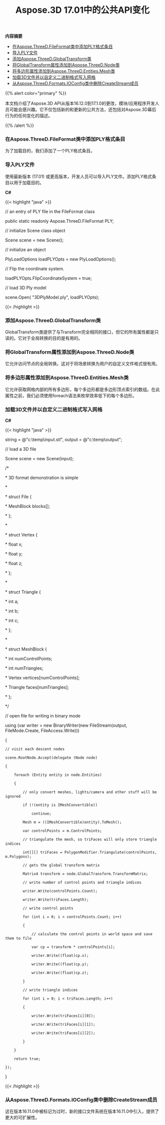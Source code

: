 ﻿---
title: Aspose.3D 17.01中的公共API变化
type: docs
weight: 20
url: /zh/net/public-api-changes-in-aspose-3d-17-01/
---
**内容摘要**

- [在Aspose.ThreeD.FileFormat类中添加PLY格式条目](#PublicAPIChangesinAspose.3D17.01-AddsPLYFormatEntryintheAspose.ThreeD.FileFormatClass)
- [导入PLY文件](#PublicAPIChangesinAspose.3D17.01-ImportingPLYFiles)
- [添加Aspose.ThreeD.GlobalTransform类](#PublicAPIChangesinAspose.3D17.01-AddsAspose.ThreeD.GlobalTransformClass)
- [将GlobalTransform属性添加到Aspose.ThreeD.Node类](#PublicAPIChangesinAspose.3D17.01-AddsaGlobalTransformpropertytoAspose.ThreeD.NodeClass)
- [将多边形属性添加到Aspose.ThreeD.Entities.Mesh类](#PublicAPIChangesinAspose.3D17.01-AddsPolygonspropertytoAspose.ThreeD.Entities.MeshClass)
- [加载3D文件并以自定义二进制格式写入网格](#PublicAPIChangesinAspose.3D17.01-Load3DFileandWriteMeshesinCustomBinaryFormat)
- [从Aspose.ThreeD.Formats.IOConfig类中删除CreateStream成员](#PublicAPIChangesinAspose.3D17.01-RemovesCreateStreammemberfromAspose.ThreeD.Formats.IOConfigClass)

{{% alert color="primary" %}} 

本文档介绍了Aspose.3D API从版本16.12.0到17.1.0的更改，模块/应用程序开发人员可能会感兴趣。它不仅包括新的和更新的公共方法，还包括对Aspose.3D幕后行为的任何变化的描述。

{{% /alert %}} 
### **在Aspose.ThreeD.FileFormat类中添加PLY格式条目**
为了加载目的，我们添加了一个PLY格式条目。
### **导入PLY文件**
使用最新版本 (17.01) 或更高版本，开发人员可以导入PLY文件。添加PLY格式条目以用于加载目的。

**C#**

{{< highlight "java" >}}

 // an entry of PLY file in the FileFormat class

public static readonly Aspose.ThreeD.FileFormat PLY;

// initialize Scene class object

Scene scene = new Scene();

// initialize an object

PlyLoadOptions loadPLYOpts = new PlyLoadOptions();

// Flip the coordinate system.

loadPLYOpts.FlipCoordinateSystem = true;

// load 3D Ply model

scene.Open( "3DPlyModel.ply", loadPLYOpts);

{{< /highlight >}}
### **添加Aspose.ThreeD.GlobalTransform类**
GlobalTransform类提供了与Transform完全相同的接口，但它的所有属性都是只读的。它对于全局转换的目的是有用的。
### **将GlobalTransform属性添加到Aspose.ThreeD.Node类**
它允许访问节点的全局转换。这对于将场景转换为用户的自定义文件格式很有用。
### **将多边形属性添加到Aspose.ThreeD.Entities.Mesh类**
它允许获取网格内部的所有多边形，每个多边形都是多边形顶点索引的数组。在此属性之前，我们必须使用foreach语法来枚举效率低下的每个多边形。
### **加载3D文件并以自定义二进制格式写入网格**
**C#**

{{< highlight "java" >}}

 string = @"c:\temp\input.stl", output = @"c:\temp\output";

// load a 3D file

Scene scene = new Scene(input);

/*

\* 3D format demonstration is simple

\* 

\* struct File {

\*   MeshBlock blocks[];

\* };

\*

\* struct Vertex {

\*   float x;

\*   float y;

\*   float z;

\* };

\* 

\* struct Triangle {

\*   int a;

\*   int b;

\*   int c;

\* };

\* 

\* struct MeshBlock {

\*   int numControlPoints;

\*   int numTriangles;

\*   Vertex vertices[numControlPoints];

\*   Triangle faces[numTriangles];

\* };

*/

// open file for writing in binary mode

using (var writer = new BinaryWriter(new FileStream(output, FileMode.Create, FileAccess.Write)))

{

    // visit each descent nodes

    scene.RootNode.Accept(delegate (Node node)

    {

        foreach (Entity entity in node.Entities)

        {

            // only convert meshes, lights/camera and other stuff will be ignored

            if (!(entity is IMeshConvertible))

                continue;

            Mesh m = ((IMeshConvertible)entity).ToMesh();

            var controlPoints = m.ControlPoints;

            // triangulate the mesh, so triFaces will only store triangle indices

            int[][] triFaces = PolygonModifier.Triangulate(controlPoints, m.Polygons);

            // gets the global transform matrix

            Matrix4 transform = node.GlobalTransform.TransformMatrix;

            // write number of control points and triangle indices

            writer.Write(controlPoints.Count);

            writer.Write(triFaces.Length);

            // write control points

            for (int i = 0; i < controlPoints.Count; i++)

            {

                // calculate the control points in world space and save them to file

                var cp = transform * controlPoints[i];

                writer.Write((float)cp.x);

                writer.Write((float)cp.y);

                writer.Write((float)cp.z);

            }

            // write triangle indices

            for (int i = 0; i < triFaces.Length; i++)

            {

                writer.Write(triFaces[i][0]);

                writer.Write(triFaces[i][1]);

                writer.Write(triFaces[i][2]);

            }

        }

        return true;

    });

}

{{< /highlight >}}
### **从Aspose.ThreeD.Formats.IOConfig类中删除CreateStream成员**
这在版本16.11.0中被标记为过时，新的接口文件系统在版本16.11.0中引入，提供了更大的可扩展性。

